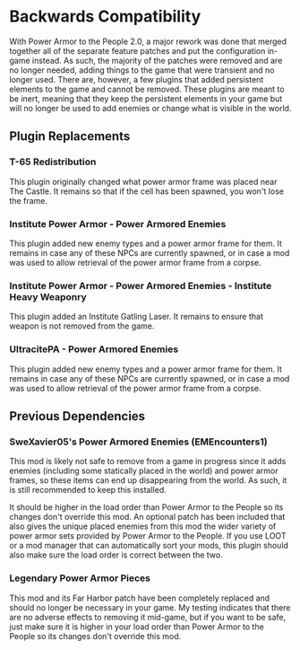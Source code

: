 # Backwards Compatibility

With Power Armor to the People 2.0, a major rework was done that merged together all of the separate feature patches and put the configuration in-game instead. As such, the majority of the patches were removed and are no longer needed, adding things to the game that were transient and no longer used. There are, however, a few plugins that added persistent elements to the game and cannot be removed. These plugins are meant to be inert, meaning that they keep the persistent elements in your game but will no longer be used to add enemies or change what is visible in the world.

## Plugin Replacements

### T-65 Redistribution
This plugin originally changed what power armor frame was placed near The Castle. It remains so that if the cell has been spawned, you won't lose the frame.

### Institute Power Armor - Power Armored Enemies
This plugin added new enemy types and a power armor frame for them. It remains in case any of these NPCs are currently spawned, or in case a mod was used to allow retrieval of the power armor frame from a corpse.

### Institute Power Armor - Power Armored Enemies - Institute Heavy Weaponry
This plugin added an Institute Gatling Laser. It remains to ensure that weapon is not removed from the game.

### UltracitePA - Power Armored Enemies
This plugin added new enemy types and a power armor frame for them. It remains in case any of these NPCs are currently spawned, or in case a mod was used to allow retrieval of the power armor frame from a corpse.

## Previous Dependencies

### SweXavier05's Power Armored Enemies (EMEncounters1)
This mod is likely not safe to remove from a game in progress since it adds enemies (including some statically placed in the world) and power armor frames, so these items can end up disappearing from the world. As such, it is still recommended to keep this installed. 

It should be higher in the load order than Power Armor to the People so its changes don't override this mod. An optional patch has been included that also gives the unique placed enemies from this mod the wider variety of power armor sets provided by Power Armor to the People. If you use LOOT or a mod manager that can automatically sort your mods, this plugin should also make sure the load order is correct between the two.

### Legendary Power Armor Pieces
This mod and its Far Harbor patch have been completely replaced and should no longer be necessary in your game. My testing indicates that there are no adverse effects to removing it mid-game, but if you want to be safe, just make sure it is higher in your load order than Power Armor to the People so its changes don't override this mod.
